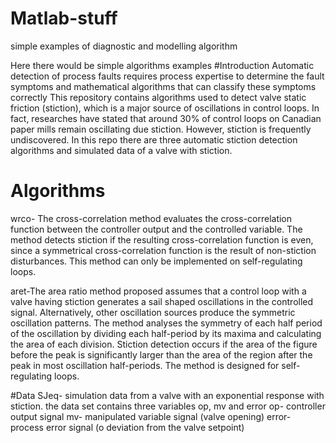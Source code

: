 # Matlab-stuff
simple examples of diagnostic and modelling algorithm

Here there would be simple algorithms examples
#Introduction
Automatic detection of process faults requires process expertise to determine the fault symptoms and mathematical algorithms that can classify these symptoms correctly
This repository contains algorithms used to detect valve static friction (stiction), which is a major source of oscillations in control loops. In fact, researches have stated that around 30% of control loops on Canadian paper mills remain oscillating due stiction. However, stiction is frequently undiscovered. In this repo there are three automatic stiction detection algorithms and simulated data of a valve with stiction.

# Algorithms
wrco- The cross-correlation method evaluates the cross-correlation function between the controller output and the controlled variable. The method detects stiction if the resulting cross-correlation function is even, since a symmetrical cross-correlation function is the result of non-stiction disturbances. This method can only be implemented on self-regulating loops.

aret-The area ratio method proposed  assumes that a control loop with a valve having stiction generates a sail shaped oscillations in the controlled signal. Alternatively, other oscillation sources produce the symmetric oscillation patterns. The method analyses the symmetry of each half period of the oscillation by dividing each half-period by its maxima and calculating the area of each division. Stiction detection occurs if the area of the figure before the peak is significantly larger than the area of the region after the peak in most oscillation half-periods. The method is designed for self-regulating loops.

#Data
SJeq- simulation data from a valve with an exponential response with stiction. the data set contains three variables op, mv and error
op- controller output signal
mv- manipulated variable signal (valve opening)
error- process error signal (o deviation from the valve setpoint)
